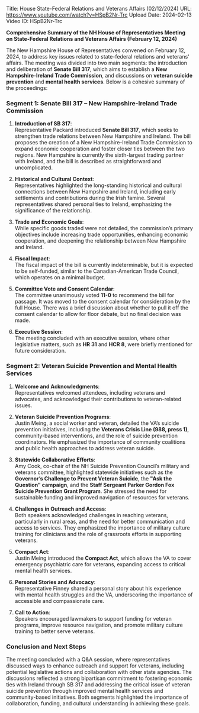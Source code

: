 Title: House State-Federal Relations and Veterans Affairs (02/12/2024)
URL: https://www.youtube.com/watch?v=HSpB2Nr-Trc
Upload Date: 2024-02-13
Video ID: HSpB2Nr-Trc

**Comprehensive Summary of the NH House of Representatives Meeting on State-Federal Relations and Veterans Affairs (February 12, 2024)**

The New Hampshire House of Representatives convened on February 12, 2024, to address key issues related to state-federal relations and veterans' affairs. The meeting was divided into two main segments: the introduction and deliberation of **Senate Bill 317**, which aims to establish a **New Hampshire-Ireland Trade Commission**, and discussions on **veteran suicide prevention** and **mental health services**. Below is a cohesive summary of the proceedings:

### **Segment 1: Senate Bill 317 – New Hampshire-Ireland Trade Commission**
1. **Introduction of SB 317**:  
   Representative Packard introduced **Senate Bill 317**, which seeks to strengthen trade relations between New Hampshire and Ireland. The bill proposes the creation of a New Hampshire-Ireland Trade Commission to expand economic cooperation and foster closer ties between the two regions. New Hampshire is currently the sixth-largest trading partner with Ireland, and the bill is described as straightforward and uncomplicated.

2. **Historical and Cultural Context**:  
   Representatives highlighted the long-standing historical and cultural connections between New Hampshire and Ireland, including early settlements and contributions during the Irish famine. Several representatives shared personal ties to Ireland, emphasizing the significance of the relationship.

3. **Trade and Economic Goals**:  
   While specific goods traded were not detailed, the commission’s primary objectives include increasing trade opportunities, enhancing economic cooperation, and deepening the relationship between New Hampshire and Ireland.

4. **Fiscal Impact**:  
   The fiscal impact of the bill is currently indeterminable, but it is expected to be self-funded, similar to the Canadian-American Trade Council, which operates on a minimal budget.

5. **Committee Vote and Consent Calendar**:  
   The committee unanimously voted **11-0** to recommend the bill for passage. It was moved to the consent calendar for consideration by the full House. There was a brief discussion about whether to pull it off the consent calendar to allow for floor debate, but no final decision was made.

6. **Executive Session**:  
   The meeting concluded with an executive session, where other legislative matters, such as **HR 31** and **HCR 8**, were briefly mentioned for future consideration.

### **Segment 2: Veteran Suicide Prevention and Mental Health Services**
1. **Welcome and Acknowledgments**:  
   Representatives welcomed attendees, including veterans and advocates, and acknowledged their contributions to veteran-related issues.

2. **Veteran Suicide Prevention Programs**:  
   Justin Meing, a social worker and veteran, detailed the VA’s suicide prevention initiatives, including the **Veterans Crisis Line (988, press 1)**, community-based interventions, and the role of suicide prevention coordinators. He emphasized the importance of community coalitions and public health approaches to address veteran suicide.

3. **Statewide Collaborative Efforts**:  
   Amy Cook, co-chair of the NH Suicide Prevention Council’s military and veterans committee, highlighted statewide initiatives such as the **Governor’s Challenge to Prevent Veteran Suicide**, the **"Ask the Question" campaign**, and the **Staff Sergeant Parker Gordon Fox Suicide Prevention Grant Program**. She stressed the need for sustainable funding and improved navigation of resources for veterans.

4. **Challenges in Outreach and Access**:  
   Both speakers acknowledged challenges in reaching veterans, particularly in rural areas, and the need for better communication and access to services. They emphasized the importance of military culture training for clinicians and the role of grassroots efforts in supporting veterans.

5. **Compact Act**:  
   Justin Meing introduced the **Compact Act**, which allows the VA to cover emergency psychiatric care for veterans, expanding access to critical mental health services.

6. **Personal Stories and Advocacy**:  
   Representative Finney shared a personal story about his experience with mental health struggles and the VA, underscoring the importance of accessible and compassionate care.

7. **Call to Action**:  
   Speakers encouraged lawmakers to support funding for veteran programs, improve resource navigation, and promote military culture training to better serve veterans.

### **Conclusion and Next Steps**
The meeting concluded with a Q&A session, where representatives discussed ways to enhance outreach and support for veterans, including potential legislative actions and collaboration with other state agencies. The discussions reflected a strong bipartisan commitment to fostering economic ties with Ireland through SB 317 and addressing the critical issue of veteran suicide prevention through improved mental health services and community-based initiatives. Both segments highlighted the importance of collaboration, funding, and cultural understanding in achieving these goals.